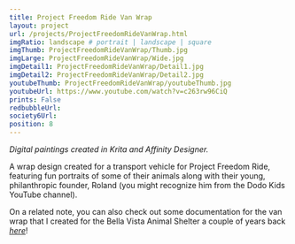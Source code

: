 ```yaml
---
title: Project Freedom Ride Van Wrap
layout: project
url: /projects/ProjectFreedomRideVanWrap.html
imgRatio: landscape # portrait | landscape | square
imgThumb: ProjectFreedomRideVanWrap/Thumb.jpg
imgLarge: ProjectFreedomRideVanWrap/Wide.jpg
imgDetail1: ProjectFreedomRideVanWrap/Detail1.jpg
imgDetail2: ProjectFreedomRideVanWrap/Detail2.jpg
youtubeThumb: ProjectFreedomRideVanWrap/youtubeThumb.jpg
youtubeUrl: https://www.youtube.com/watch?v=c263rw96CiQ
prints: False
redbubbleUrl: 
society6Url: 
position: 8
---
```


*Digital paintings created in Krita and Affinity Designer.*

A wrap design created for a transport vehicle for Project Freedom Ride, featuring fun portraits of some of their animals along with their young, philanthropic founder, Roland (you might recognize him from the Dodo Kids YouTube channel).

On a related note, you can also check out some documentation for the van wrap that I created for the Bella Vista Animal Shelter a couple of years back [*here*](https://tmblr.co/ZmEH6t2QptTAc)!